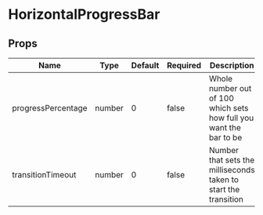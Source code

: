 # HorizontalProgressBar

## Props
| Name               | Type   | Default | Required | Description                                                        |
| ------------------ | ------ | ------- | -------- | ------------------------------------------------------------------ |
| progressPercentage | number | 0       | false    | Whole number out of 100 which sets how full you want the bar to be |
| transitionTimeout  | number | 0       | false    | Number that sets the milliseconds taken to start the transition    |
